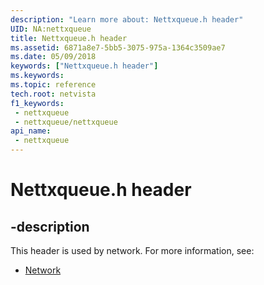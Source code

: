 ```yaml
---
description: "Learn more about: Nettxqueue.h header"
UID: NA:nettxqueue
title: Nettxqueue.h header
ms.assetid: 6871a8e7-5bb5-3075-975a-1364c3509ae7
ms.date: 05/09/2018
keywords: ["Nettxqueue.h header"]
ms.keywords: 
ms.topic: reference
tech.root: netvista
f1_keywords:
 - nettxqueue
 - nettxqueue/nettxqueue
api_name:
 - nettxqueue
---
```


# Nettxqueue.h header


## -description

This header is used by network. For more information, see:

- [Network](../_netvista/index.md)

